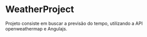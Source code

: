# WeatherProject

Projeto consiste em buscar a previsão do tempo, utilizando a API openweathermap e Angulajs.
